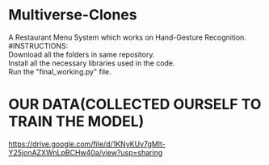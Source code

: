 # Multiverse-Clones
A Restaurant Menu System which works on Hand-Gesture Recognition.
#INSTRUCTIONS:<br />
Download all the folders in same repository.<br />
Install all the necessary libraries used in the code.<br />
Run the "final_working.py" file.<br />
# OUR DATA(COLLECTED OURSELF TO TRAIN THE MODEL) <br />
https://drive.google.com/file/d/1KNyKUv7gMlt-Y25jonAZXWnLpBCHw40a/view?usp=sharing
